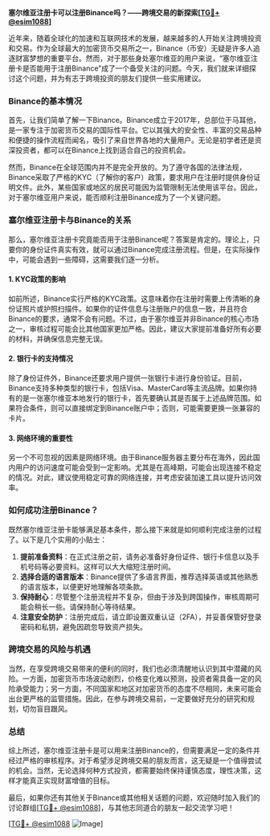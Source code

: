 **塞尔维亚注册卡可以注册Binance吗？——跨境交易的新探索[[TG💪+ @esim1088](https://t.me/s/esim1088)]**

近年来，随着全球化的加速和互联网技术的发展，越来越多的人开始关注跨境投资和交易。作为全球最大的加密货币交易所之一，Binance（币安）无疑是许多人追逐财富梦想的重要平台。然而，对于那些身处塞尔维亚的用户来说，“塞尔维亚注册卡是否能用于注册Binance”成了一个备受关注的问题。今天，我们就来详细探讨这个问题，并为有志于跨境投资的朋友们提供一些实用建议。

### Binance的基本情况

首先，让我们简单了解一下Binance。Binance成立于2017年，总部位于马耳他，是一家专注于加密货币交易的国际性平台。它以其强大的安全性、丰富的交易品种和便捷的操作流程而闻名，吸引了来自世界各地的大量用户。无论是初学者还是资深投资者，都可以在Binance上找到适合自己的投资机会。

然而，Binance在全球范围内并不是完全开放的。为了遵守各国的法律法规，Binance采取了严格的KYC（了解你的客户）政策，要求用户在注册时提供身份证明文件。此外，某些国家或地区的居民可能因为监管限制无法使用该平台。因此，对于塞尔维亚用户来说，能否顺利注册Binance成为了一个关键问题。

### 塞尔维亚注册卡与Binance的关系

那么，塞尔维亚注册卡究竟能否用于注册Binance呢？答案是肯定的。理论上，只要你的身份证件真实有效，就可以通过Binance完成注册流程。但是，在实际操作中，可能会遇到一些障碍，这需要我们逐一分析。

#### 1. KYC政策的影响

如前所述，Binance实行严格的KYC政策。这意味着你在注册时需要上传清晰的身份证照片或护照扫描件。如果你的证件信息与注册账户的信息一致，并且符合Binance的要求，通常不会有问题。不过，由于塞尔维亚并非Binance的核心市场之一，审核过程可能会比其他国家更加严格。因此，建议大家提前准备好所有必要的材料，并确保信息完整无误。

#### 2. 银行卡的支持情况

除了身份证件外，Binance还要求用户提供一张银行卡进行身份验证。目前，Binance支持多种类型的银行卡，包括Visa、MasterCard等主流品牌。如果你持有的是一张塞尔维亚本地发行的银行卡，首先要确认其是否属于上述品牌范围。如果符合条件，则可以直接绑定到Binance账户中；否则，可能需要更换一张兼容的卡片。

#### 3. 网络环境的重要性

另一个不可忽视的因素是网络环境。由于Binance服务器主要分布在海外，因此国内用户的访问速度可能会受到一定影响。尤其是在高峰期，可能会出现连接不稳定的情况。对此，建议使用稳定可靠的网络连接，并考虑安装加速工具以提升访问效率。

### 如何成功注册Binance？

既然塞尔维亚注册卡能够满足基本条件，那么接下来就是如何顺利完成注册的过程了。以下是几个实用的小贴士：

1. **提前准备资料**：在正式注册之前，请务必准备好身份证件、银行卡信息以及手机号码等必要资料。这样可以大大缩短注册时间。
2. **选择合适的语言版本**：Binance提供了多语言界面，推荐选择英语或其他熟悉的语言版本，以便更好地理解各项条款。
3. **保持耐心**：尽管整个注册流程并不复杂，但由于涉及到跨国操作，审核周期可能会稍长一些。请保持耐心等待结果。
4. **注意安全防护**：注册完成后，请立即设置双重认证（2FA），并妥善保管好登录密码和私钥，避免因疏忽导致资产损失。

### 跨境交易的风险与机遇

当然，在享受跨境交易带来的便利的同时，我们也必须清醒地认识到其中潜藏的风险。一方面，加密货币市场波动剧烈，价格变化难以预测，投资者需具备一定的风险承受能力；另一方面，不同国家和地区对加密货币的态度不尽相同，未来可能会出台更严格的监管措施。因此，在参与跨境交易前，一定要做好充分的研究和规划，切勿盲目跟风。

### 总结

综上所述，塞尔维亚注册卡是可以用来注册Binance的，但需要满足一定的条件并经过严格的审核程序。对于希望涉足跨境交易的朋友而言，这无疑是一个值得尝试的机会。当然，无论选择何种方式投资，都需要始终保持谨慎态度，理性决策，这样才能真正实现财富增值的目标。

最后，如果你还有其他关于Binance或其他相关话题的问题，欢迎随时加入我们的讨论群组[[TG💪+ @esim1088](https://t.me/s/esim1088)]，与其他志同道合的朋友一起交流学习吧！

[[TG💪+ @esim1088](https://t.me/s/esim1088) ![Image](https://i.postimg.cc/4NQfJmqS/Snipaste-2025-05-13-00-14-12.png)]